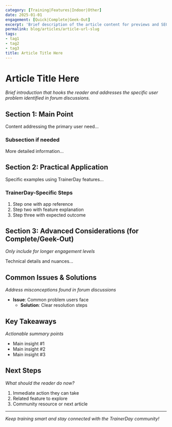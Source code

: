 ```yaml
---
category: [Training|Features|Indoor|Other]
date: 2025-01-01
engagement: [Quick|Complete|Geek-Out]
excerpt: 'Brief description of the article content for previews and SEO'
permalink: blog/articles/article-url-slug
tags:
- tag1
- tag2
- tag3
title: Article Title Here
---
```


# Article Title Here

*Brief introduction that hooks the reader and addresses the specific user problem identified in forum discussions.*

## Section 1: Main Point

Content addressing the primary user need...

### Subsection if needed

More detailed information...

## Section 2: Practical Application

Specific examples using TrainerDay features...

### TrainerDay-Specific Steps

1. Step one with app reference
2. Step two with feature explanation  
3. Step three with expected outcome

## Section 3: Advanced Considerations (for Complete/Geek-Out)

*Only include for longer engagement levels*

Technical details and nuances...

## Common Issues & Solutions

*Address misconceptions found in forum discussions*

- **Issue**: Common problem users face
  - **Solution**: Clear resolution steps

## Key Takeaways

*Actionable summary points*

- Main insight #1
- Main insight #2  
- Main insight #3

## Next Steps

*What should the reader do now?*

1. Immediate action they can take
2. Related feature to explore
3. Community resource or next article

---

*Keep training smart and stay connected with the TrainerDay community!*

<!-- Article follows TrainerDay content structure:
- Category: [Training|Features|Indoor|Other] 
- Engagement: [Quick|Complete|Geek-Out]
- Tags: Selected from 6 core tag groups
- Voice: Alex's direct, practical approach
- Structure: Problem-focused with actionable solutions
-->